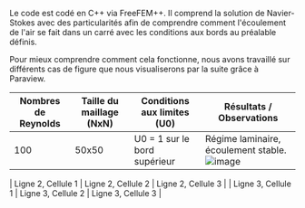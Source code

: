 Le code est codé en C++ via FreeFEM++. Il comprend la solution de Navier-Stokes avec des particularités afin de comprendre comment l'écoulement de l'air se fait dans un carré avec les conditions aux bords au préalable définis.

Pour mieux comprendre comment cela fonctionne, nous avons travaillé sur différents cas de figure que nous visualiserons par la suite grâce à Paraview. 

| Nombres de Reynolds| Taille du maillage (NxN)| Conditions aux limites (U0)| Résultats / Observations |
| --------- | --------- | --------- |--------- |
| 100 | 50x50 | U0 = 1 sur le bord supérieur | Régime laminaire, écoulement stable. ![image](https://github.com/Ronfleex/Research_Lungs/assets/129523736/10b4b61c-175f-4347-a4e9-34d5636d4d1a)

| Ligne 2, Cellule 1 | Ligne 2, Cellule 2 | Ligne 2, Cellule 3 |
| Ligne 3, Cellule 1 | Ligne 3, Cellule 2 | Ligne 3, Cellule 3 |

